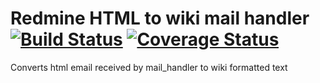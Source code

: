 Redmine HTML to wiki mail handler [![Build Status](https://travis-ci.org/thambley/redmine_html_to_wiki_mail_handler.png?branch=master)](https://travis-ci.org/thambley/redmine_html_to_wiki_mail_handler) [![Coverage Status](https://coveralls.io/repos/thambley/redmine_html_to_wiki_mail_handler/badge.png)](https://coveralls.io/r/thambley/redmine_html_to_wiki_mail_handler)
=================================

Converts html email received by mail_handler to wiki formatted text

